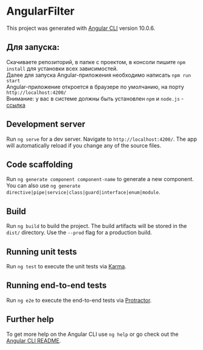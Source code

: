 # AngularFilter

This project was generated with [Angular CLI](https://github.com/angular/angular-cli) version 10.0.6.

## Для запуска:

Скачиваете репозиторий, в папке с проектом, в консоли пишите `npm install` для установки всех зависимостей.<br>
Далее для запуска Angular-приложения необходимо написать `npm run start`
<br>
Angular-приложение откроется  в браузере по умолчанию, на порту `http://localhost:4200/`
<br>
Внимание: у вас в системе должны быть установлен `npm` и `node.js` - <a href="https://nodejs.org/ru/">ссылка</a><br>

## Development server

Run `ng serve` for a dev server. Navigate to `http://localhost:4200/`. The app will automatically reload if you change any of the source files.

## Code scaffolding

Run `ng generate component component-name` to generate a new component. You can also use `ng generate directive|pipe|service|class|guard|interface|enum|module`.

## Build

Run `ng build` to build the project. The build artifacts will be stored in the `dist/` directory. Use the `--prod` flag for a production build.

## Running unit tests

Run `ng test` to execute the unit tests via [Karma](https://karma-runner.github.io).

## Running end-to-end tests

Run `ng e2e` to execute the end-to-end tests via [Protractor](http://www.protractortest.org/).

## Further help

To get more help on the Angular CLI use `ng help` or go check out the [Angular CLI README](https://github.com/angular/angular-cli/blob/master/README.md).
